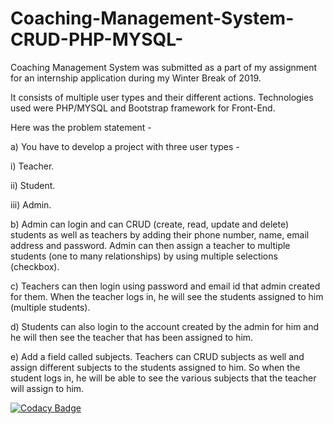 # Coaching-Management-System-CRUD-PHP-MYSQL-
Coaching Management System was submitted as a part of my assignment for an internship application during my Winter Break of 2019. 

It consists of multiple user types and their different actions. Technologies used were PHP/MYSQL and Bootstrap framework for Front-End.

Here was the problem statement -

a) You have to develop a project with three user types -

  i) Teacher.

  ii) Student.

  iii) Admin.

b) Admin can login and can CRUD (create, read, update and delete) students as well as teachers by adding their phone number, name, email address and password. Admin can then assign a teacher to multiple students (one to many relationships) by using multiple selections (checkbox).

c) Teachers can then login using password and email id that admin created for them. When the teacher logs in, he will see the students assigned to him (multiple students).

d) Students can also login to the account created by the admin for him and he will then see the teacher that has been assigned to him.

e) Add a field called subjects. Teachers can CRUD subjects as well and assign different subjects to the students assigned to him. So when the student logs in, he will be able to see the various subjects that the teacher will assign to him.

[![Codacy Badge](https://api.codacy.com/project/badge/Grade/7ad23e137c034319ab0195214f46e4a1)](https://www.codacy.com/manual/iamtahirkhan6/Coaching-Management-System-CRUD-PHP-MYSQL?utm_source=github.com&amp;utm_medium=referral&amp;utm_content=iamtahirkhan6/Coaching-Management-System-CRUD-PHP-MYSQL&amp;utm_campaign=Badge_Grade)
